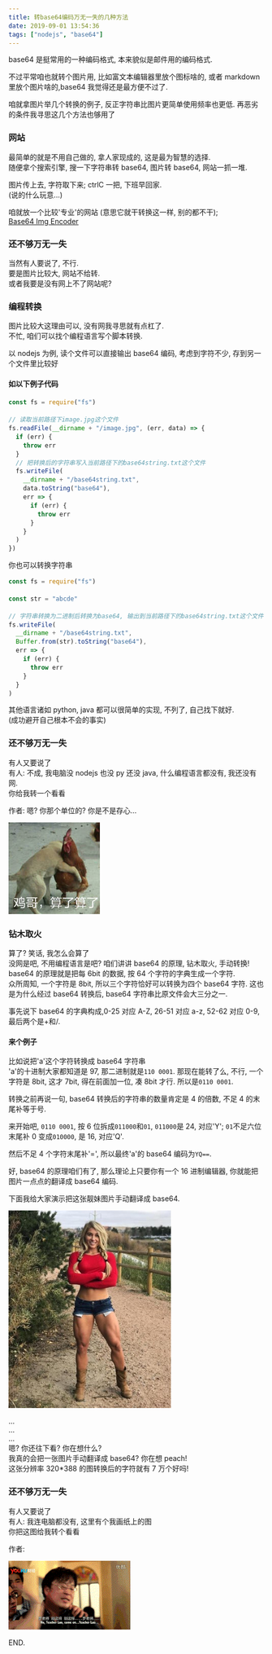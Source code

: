 ```yaml
---
title: 转base64编码万无一失的几种方法
date: 2019-09-01 13:54:36
tags: ["nodejs", "base64"]
---
```


base64 是挺常用的一种编码格式, 本来貌似是邮件用的编码格式.

不过平常咱也就转个图片用, 比如富文本编辑器里放个图标啥的, 或者 markdown 里放个图片啥的,base64 我觉得还是最方便不过了.

咱就拿图片举几个转换的例子, 反正字符串比图片更简单使用频率也更低.
再恶劣的条件我寻思这几个方法也够用了

### 网站

最简单的就是不用自己做的, 拿人家现成的, 这是最为智慧的选择.  
随便拿个搜索引擎, 搜一下字符串转 base64, 图片转 base64, 网站一抓一堆.

图片传上去, 字符取下来; ctrlC 一把, 下班早回家.  
(说的什么玩意...)

咱就放一个比较'专业'的网站 (意思它就干转换这一样, 别的都不干);  
[Base64 Img Encoder](https://www.base64-image.de/)

### 还不够万无一失

当然有人要说了, 不行.  
要是图片比较大, 网站不给转.  
或者我要是没有网上不了网站呢?

### 编程转换

图片比较大这理由可以, 没有网我寻思就有点杠了.  
不忙, 咱们可以找个编程语言写个脚本转换.

以 nodejs 为例, 读个文件可以直接输出 base64 编码, 考虑到字符不少, 存到另一个文件里比较好

#### 如以下例子代码

```javascript
const fs = require("fs")

// 读取当前路径下image.jpg这个文件
fs.readFile(__dirname + "/image.jpg", (err, data) => {
  if (err) {
    throw err
  }
  // 把转换后的字符串写入当前路径下的base64string.txt这个文件
  fs.writeFile(
    __dirname + "/base64string.txt",
    data.toString("base64"),
    err => {
      if (err) {
        throw err
      }
    }
  )
})
```

你也可以转换字符串

```javascript
const fs = require("fs")

const str = "abcde"

// 字符串转换为二进制后转换为base64, 输出到当前路径下的base64string.txt这个文件
fs.writeFile(
  __dirname + "/base64string.txt",
  Buffer.from(str).toString("base64"),
  err => {
    if (err) {
      throw err
    }
  }
)
```

其他语言诸如 python, java 都可以很简单的实现, 不列了, 自己找下就好.  
(成功避开自己根本不会的事实)

### 还不够万无一失

有人又要说了  
有人: 不成, 我电脑没 nodejs 也没 py 还没 java, 什么编程语言都没有, 我还没有网.  
你给我转一个看看

作者: 嗯? 你那个单位的? 你是不是存心...

![鸡哥][img-chicken-brother]

### 钻木取火

算了? 笑话, 我怎么会算了  
没网是吧, 不用编程语言是吧?
咱们讲讲 base64 的原理, 钻木取火, 手动转换!  
base64 的原理就是把每 6bit 的数据, 按 64 个字符的字典生成一个字符.  
众所周知, 一个字符是 8bit, 所以三个字符恰好可以转换为四个 base64 字符. 这也是为什么经过 base64 转换后, base64 字符串比原文件会大三分之一.

事先说下 base64 的字典构成,0-25 对应 A-Z, 26-51 对应 a-z, 52-62 对应 0-9, 最后两个是+和/.

#### 来个例子

比如说把'a'这个字符转换成 base64 字符串  
'a'的十进制大家都知道是 97, 那二进制就是`110 0001`. 那现在能转了么, 不行, 一个字符是 8bit, 这才 7bit, 得在前面加一位, 凑 8bit 才行. 所以是`0110 0001`.

转换之前再说一句, base64 转换后的字符串的数量肯定是 4 的倍数, 不足 4 的末尾补等于号.

来开始吧, `0110 0001`, 按 6 位拆成`011000`和`01`, `011000`是 24, 对应'Y'; `01`不足六位末尾补 0 变成`010000`, 是 16, 对应'Q'.

然后不足 4 个字符末尾补'=', 所以最终'a'的 base64 编码为`YQ==`.

好, base64 的原理咱们有了, 那么理论上只要你有一个 16 进制编辑器, 你就能把图片一点点的翻译成 base64 编码.

下面我给大家演示把这张靓妹图片手动翻译成 base64.

![靓妹][img-pretty-girl]

...  
...  
...  
嗯? 你还往下看? 你在想什么?  
我真的会把一张图片手动翻译成 base64? 你在想 peach!  
这张分辨率 320\*388 的图转换后的字符就有 7 万个好吗!

### 还不够万无一失

有人又要说了  
有人: 我连电脑都没有, 这里有个我画纸上的图  
你把这图给我转个看看

作者:

![打脸][img-hit-face]

END.

[img-chicken-brother]: ../../assets/blog/chicken-brother.png
[img-pretty-girl]: ../../assets/blog/pretty-girl.png
[img-hit-face]: ../../assets/blog/hit-face.gif
